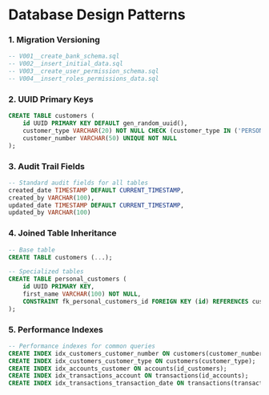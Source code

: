 # Database Design Patterns

### 1. Migration Versioning
```sql
-- V001__create_bank_schema.sql
-- V002__insert_initial_data.sql
-- V003__create_user_permission_schema.sql
-- V004__insert_roles_permissions_data.sql
```

### 2. UUID Primary Keys
```sql
CREATE TABLE customers (
    id UUID PRIMARY KEY DEFAULT gen_random_uuid(),
    customer_type VARCHAR(20) NOT NULL CHECK (customer_type IN ('PERSONAL', 'CORPORATE')),
    customer_number VARCHAR(50) UNIQUE NOT NULL
);
```

### 3. Audit Trail Fields
```sql
-- Standard audit fields for all tables
created_date TIMESTAMP DEFAULT CURRENT_TIMESTAMP,
created_by VARCHAR(100),
updated_date TIMESTAMP DEFAULT CURRENT_TIMESTAMP,
updated_by VARCHAR(100)
```

### 4. Joined Table Inheritance
```sql
-- Base table
CREATE TABLE customers (...);

-- Specialized tables
CREATE TABLE personal_customers (
    id UUID PRIMARY KEY,
    first_name VARCHAR(100) NOT NULL,
    CONSTRAINT fk_personal_customers_id FOREIGN KEY (id) REFERENCES customers(id) ON DELETE CASCADE
);
```

### 5. Performance Indexes
```sql
-- Performance indexes for common queries
CREATE INDEX idx_customers_customer_number ON customers(customer_number);
CREATE INDEX idx_customers_customer_type ON customers(customer_type);
CREATE INDEX idx_accounts_customer ON accounts(id_customers);
CREATE INDEX idx_transactions_account ON transactions(id_accounts);
CREATE INDEX idx_transactions_transaction_date ON transactions(transaction_date);
```
